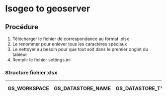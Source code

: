Isogeo to geoserver
===================

## Procédure

1. Télécharger le fichier de correspondance au format .xlsx
2. Le renommer pour enlever tous les caractères spéciaux
3. Le nettoyer au besoin pour que tout soit dans le premier onglet du tableur
4. Remplir le fichier settings.ini

### Structure fichier xlsx

| GS_WORKSPACE | GS_DATASTORE_NAME | GS_DATASTORE_TYPE | GS_SOURCE_TYPE | GS_NOM | GS_TITRE	MD | ISOGEO_UUID |
| :--: | :-- | :--: | :--: | :--: | :--: | :--: |

